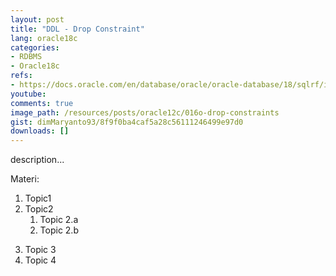 ```yaml
---
layout: post
title: "DDL - Drop Constraint"
lang: oracle18c
categories:
- RDBMS
- Oracle18c
refs: 
- https://docs.oracle.com/en/database/oracle/oracle-database/18/sqlrf/index.html
youtube: 
comments: true
image_path: /resources/posts/oracle12c/016o-drop-constraints
gist: dimMaryanto93/8f9f0ba4caf5a28c56111246499e97d0
downloads: []
---
```



description...

Materi: 

1. Topic1
2. Topic2
    1. Topic 2.a
    2. Topic 2.b
<!--more-->
3. Topic 3
4. Topic 4
